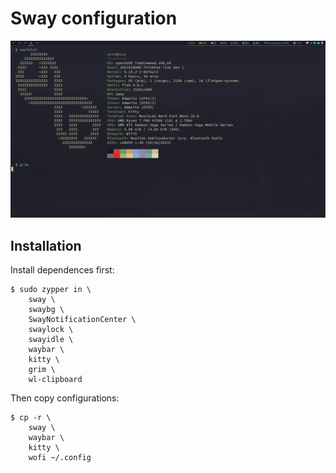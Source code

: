 # Sway configuration

![alt tag](https://raw.githubusercontent.com/acerv/sway_config/main/openSUSE.png)

## Installation

Install dependences first:

```shell
$ sudo zypper in \
    sway \
    swaybg \
    SwayNotificationCenter \
    swaylock \
    swayidle \
    waybar \
    kitty \
    grim \
    wl-clipboard
```

Then copy configurations:

```shell
$ cp -r \
    sway \
    waybar \
    kitty \
    wofi ~/.config
```
